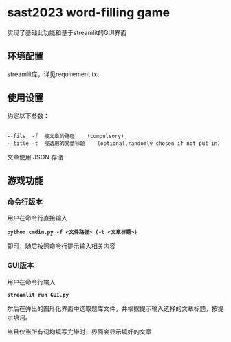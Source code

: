 # sast2023 word-filling game

实现了基础此功能和基于streamlit的GUI界面
## 环境配置

streamlit库，详见requirement.txt

## 使用设置

约定以下参数：

```

--file  -f  接文章的路径    (compulsory)
--title -t  接选用的文章标题    (optional,randomly chosen if not put in)

```

文章使用 JSON 存储


## 游戏功能

### 命令行版本
用户在命令行直接输入 <p><b>
```python cmdin.py -f <文件路径> (-t <文章标题>)```
</b></p>
即可，随后按照命令行提示输入相关内容

### GUI版本
用户在命令行输入 <p><b>
```streamlit run GUI.py```
</b></p>
尔后在弹出的图形化界面中选取题库文件，并根据提示输入选择的文章标题，按提示填词。
<p>当且仅当所有词均填写完毕时，界面会显示填好的文章</p>